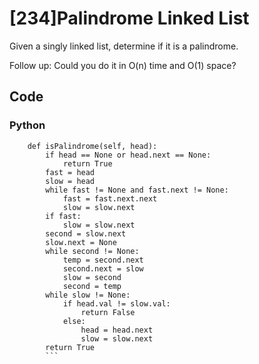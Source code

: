# [234]Palindrome Linked List

Given a singly linked list, determine if it is a palindrome.

Follow up:
Could you do it in O(n) time and O(1) space?

## Code

### Python

```class Solution(object):
    def isPalindrome(self, head):
        if head == None or head.next == None:
            return True
        fast = head
        slow = head
        while fast != None and fast.next != None:
            fast = fast.next.next
            slow = slow.next
        if fast:
            slow = slow.next
        second = slow.next
        slow.next = None
        while second != None:            
            temp = second.next
            second.next = slow
            slow = second
            second = temp
        while slow != None:
            if head.val != slow.val:
                return False
            else:
                head = head.next
                slow = slow.next
        return True
        ```



